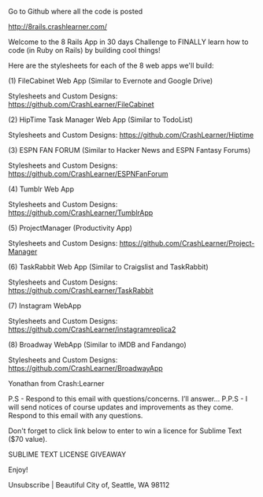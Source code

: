Go to Github where all the code is posted

http://8rails.crashlearner.com/

Welcome to the 8 Rails App in 30 days Challenge to FINALLY learn how to code (in Ruby on Rails) by building cool things!

Here are the stylesheets for each of the 8 web apps we'll build:

(1) FileCabinet Web App (Similar to Evernote and Google Drive)

Stylesheets and Custom Designs: https://github.com/CrashLearner/FileCabinet

(2) HipTime Task Manager Web App (Similar to TodoList)

Stylesheets and Custom Designs: https://github.com/CrashLearner/Hiptime

(3) ESPN FAN FORUM (Similar to Hacker News and ESPN Fantasy Forums)

Stylesheets and Custom Designs: https://github.com/CrashLearner/ESPNFanForum

(4) Tumblr Web App

Stylesheets and Custom Designs: https://github.com/CrashLearner/TumblrApp

(5) ProjectManager (Productivity App)

Stylesheets and Custom Designs: https://github.com/CrashLearner/Project-Manager

(6) TaskRabbit Web App (Similar to Craigslist and TaskRabbit)

Stylesheets and Custom Designs: https://github.com/CrashLearner/TaskRabbit

(7) Instagram WebApp

Stylesheets and Custom Designs: https://github.com/CrashLearner/instagramreplica2

(8) Broadway WebApp (Similar to iMDB and Fandango)

Stylesheets and Custom Designs: https://github.com/CrashLearner/BroadwayApp


Yonathan from Crash:Learner

P.S - Respond to this email with questions/concerns. I’ll answer…
P.P.S - I will send notices of course updates and improvements as they come. Respond to this email with any questions.

Don't forget to click link below to enter to win a licence for Sublime Text ($70 value).



SUBLIME TEXT LICENSE GIVEAWAY  

Enjoy!



Unsubscribe | Beautiful City of, Seattle, WA 98112
